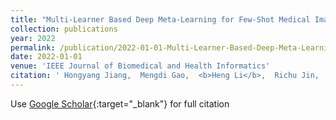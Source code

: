 ```yaml
---
title: "Multi-Learner Based Deep Meta-Learning for Few-Shot Medical Image Classification"
collection: publications
year: 2022
permalink: /publication/2022-01-01-Multi-Learner-Based-Deep-Meta-Learning-for-Few-Shot-Medical-Image-Classification
date: 2022-01-01
venue: 'IEEE Journal of Biomedical and Health Informatics'
citation: ' Hongyang Jiang,  Mengdi Gao,  <b>Heng Li</b>,  Richu Jin,  Hanpei Miao,  Jiang Liu, &quot;Multi-Learner Based Deep Meta-Learning for Few-Shot Medical Image Classification.&quot; IEEE Journal of Biomedical and Health Informatics, 2022.'
---
```

Use [Google Scholar](https://scholar.google.com/scholar?q=Multi+Learner+Based+Deep+Meta+Learning+for+Few+Shot+Medical+Image+Classification){:target="_blank"} for full citation